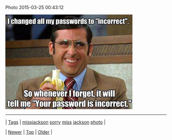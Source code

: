<!--
title: Photo 2015-03-25 00
date: 2020-06-28T15:27:00.072Z
tags: missjackson, sorry, miss, jackson, photo
-->


Photo 2015-03-25 00:43:12

![](114539255954-0.jpg)

<!--BOTTOM-POST-NAVIGATION-->
---

| [Tags](tags.md) | [missjackson](tag-missjackson.md) [sorry](tag-sorry.md) [miss](tag-miss.md) [jackson](tag-jackson.md) [photo](tag-photo.md) |

| [Newer](114535988459.md) | [Top](index.md) | [Older](114540177819.md) |